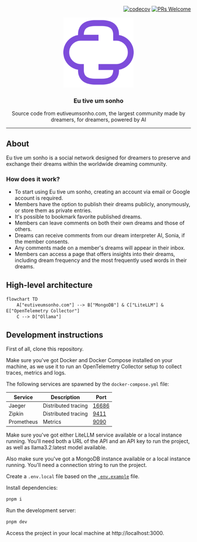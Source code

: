 <div align="right">

[![codecov](https://codecov.io/gh/eutiveumsonho/eutiveumsonho/branch/main/graph/badge.svg?token=E0233QY1CP)](https://codecov.io/gh/eutiveumsonho/eutiveumsonho)
[![PRs Welcome](https://img.shields.io/badge/PRs-welcome-brightgreen.svg?style=flat-square)](https://makeapullrequest.com)

</div>

<p align="center">
  <img alt="Eu tive um sonho" src="https://raw.githubusercontent.com/eutiveumsonho/.github/main/profile/assets/logo-512x512.png" height="192" width="192" />
  <h3 align="center">Eu tive um sonho</h3>
  <p align="center">Source code from eutiveumsonho.com, the largest community made by dreamers, for dreamers, powered by AI</p>
</p>

---

## About

Eu tive um sonho is a social network designed for dreamers to preserve and exchange their dreams within the worldwide dreaming community.

### How does it work?

- To start using Eu tive um sonho, creating an account via email or Google account is required.
- Members have the option to publish their dreams publicly, anonymously, or store them as private entries.
- It's possible to bookmark favorite published dreams.
- Members can leave comments on both their own dreams and those of others.
- Dreams can receive comments from our dream interpreter AI, Sonia, if the member consents.
- Any comments made on a member's dreams will appear in their inbox.
- Members can access a page that offers insights into their dreams, including dream frequency and the most frequently used words in their dreams.

## High-level architecture

```mermaid
flowchart TD
    A["eutiveumsonho.com"] --> B["MongoDB"] & C["LiteLLM"] & E["OpenTelemetry Collector"]
    C --> D["Ollama"]
```

## Development instructions

First of all, clone this repository.

Make sure you've got Docker and Docker Compose installed on your machine, as we use it to run an OpenTelemetry Collector setup to collect traces, metrics and logs.

The following services are spawned by the `docker-compose.yml` file:

| Service    | Description         | Port                          |
| ---------- | ------------------- | ----------------------------- |
| Jaeger     | Distributed tracing | [16686](http://0.0.0.0:16686) |
| Zipkin     | Distributed tracing | [9411](http://0.0.0.0:9411)   |
| Prometheus | Metrics             | [9090](http://0.0.0.0:9090)   |

Make sure you've got either LiteLLM service available or a local instance running. You'll need both a URL of the API and an API key to run the project, as well as llama3.2:latest model available.

Also make sure you've got a MongoDB instance available or a local instance running. You'll need a connection string to run the project.

Create a `.env.local` file based on the [`.env.example`](.env.example) file.

Install dependencies:

```sh
pnpm i
```

Run the development server:

```sh
pnpm dev
```

Access the project in your local machine at http://localhost:3000. 